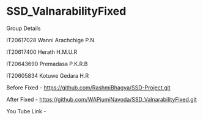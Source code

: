 # SSD_ValnarabilityFixed



Group Details

IT20617028	Wanni Arachchige P.N	

IT20617400	Herath H.M.U.R

IT20643690	Premadasa P.K.R.B	

IT20605834	Kotuwe Gedara H.R	




Before Fixed - https://github.com/RashmiBhagya/SSD-Project.git

After Fixed - https://github.com/WAPiumiNavoda/SSD_ValnarabilityFixed.git

You Tube Link - 
